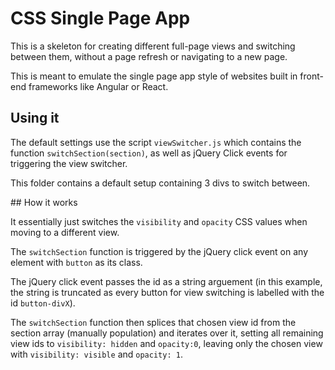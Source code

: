 # CSS Single Page App

This is a skeleton for creating different full-page views and switching between
them, without a page refresh or navigating to a new page. 

This is meant to emulate the single page app style of websites built in
front-end frameworks like Angular or React.

## Using it

The default settings use the script `viewSwitcher.js` which contains the function
`switchSection(section)`, as well as jQuery Click events for triggering the view
switcher.

This folder contains a default setup containing 3 divs to switch between.

## How it works

It essentially just switches the `visibility` and `opacity` CSS values when moving
to a different view.

The `switchSection` function is triggered by the jQuery click event on any
element with `button` as its class.

The jQuery click event passes the id as a string arguement (in this example, the 
string is truncated as every button for view switching is labelled with the id
`button-divX`).

The `switchSection` function then splices that chosen view id from the section
array (manually population) and iterates over it, setting all remaining view
ids to `visibility: hidden` and `opacity:0`, leaving only the chosen view with
`visibility: visible` and `opacity: 1`.


